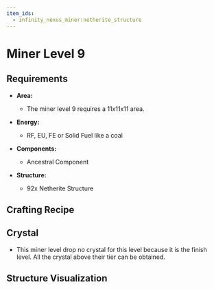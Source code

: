 ```yaml
---
item_ids:
  - infinity_nexus_miner:netherite_structure
---
```


# Miner Level 9

## Requirements

- **Area:**
  - The miner level 9 requires a 11x11x11 area.

- **Energy:**
  - RF, EU, FE or Solid Fuel like a coal

- **Components:**
  - <ItemImage id="infinity_nexus_core:ancestral_component" /> Ancestral Component

- **Structure:**
  - <ItemImage id="infinity_nexus_miner:netherite_structure" /> 92x Netherite Structure

## Crafting Recipe

<Recipe id="minecraft:structures/netherite_machine_casing" />

## Crystal
  - This miner level drop no crystal for this level because it is the finish level. All the crystal above their tier can be obtained.

## Structure Visualization

<GameScene zoom="2" interactive={true}>
  <ImportStructure src="structures/miner_level_9.nbt" />
  <IsometricCamera  yaw="30" pitch="30" />
</GameScene>
